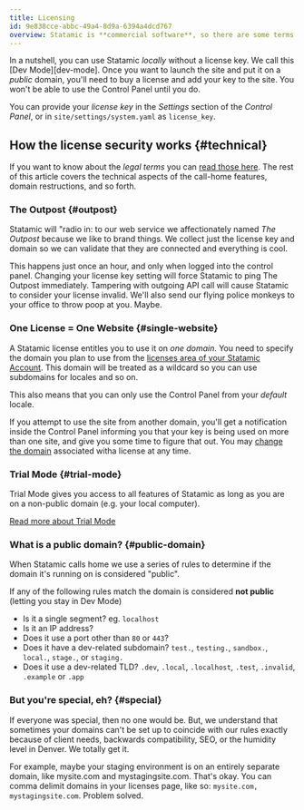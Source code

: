 ```yaml
---
title: Licensing
id: 9e838cce-abbc-49a4-8d9a-6394a4dcd767
overview: Statamic is **commercial software**, so there are some terms of use rules to go over so you can be a kind, good-hearted person and help us continue to grow and support Statamic for millenia to come.
---
```


In a nutshell, you can use Statamic _locally_ without a license key. We call this [Dev Mode][dev-mode]. Once you want to launch the site and put it on a _public_ domain, you'll need to buy a license and add your key to the site. You won't be able to use the Control Panel until you do.

You can provide your *license key* in the _Settings_ section of the _Control Panel_, or in `site/settings/system.yaml` as `license_key`.

## How the license security works {#technical}

If you want to know about the _legal terms_ you can [read those here][terms].
The rest of this article covers the technical aspects of the call-home features, domain restructions, and so forth.

### The Outpost {#outpost}

Statamic will "radio in: to our web service we affectionately named _The Outpost_ because we like to brand things. We collect just the license key and domain so we can validate that they are connected and everything is cool.

This happens just once an hour, and only when logged into the control panel. Changing your license key setting will force Statamic to ping The Outpost immediately. Tampering with outgoing API call will cause Statamic to consider your license invalid. We'll also send our flying police monkeys to your office to throw poop at you. Maybe.

### One License = One Website {#single-website}

A Statamic license entitles you to use it on _one domain_. You need to specify the domain you plan to use from the [licenses area of your Statamic Account][account]. This domain will be treated as a wildcard so you can use subdomains for locales and so on.

This also means that you can only use the Control Panel from your _default_ locale.

If you attempt to use the site from another domain, you'll get a notification inside the Control Panel informing you that your key is being used on more than one site, and give you some time to figure that out. You may [change the domain][account] associated witha license at any time.

### Trial Mode {#trial-mode}

Trial Mode gives you access to all features of Statamic as long as you are on a non-public domain (e.g. your local computer).

[Read more about Trial Mode][trial-mode]

### What is a public domain? {#public-domain}

When Statamic calls home we use a series of rules to determine if the domain it's running on is considered "public".

If any of the following rules match the domain is considered **not public** (letting you stay in Dev Mode)

- Is it a single segment? eg. `localhost`
- Is it an IP address?
- Does it use a port other than `80` or `443`?
- Does it have a dev-related subdomain? `test.`, `testing.`, `sandbox.`, `local.`, `stage.`, or `staging.`
- Does it use a dev-related TLD? `.dev`, `.local`, `.localhost`, `.test`, `.invalid`, `.example` or `.app`

### But you're special, eh? {#special}

If everyone was special, then no one would be. But, we understand that sometimes your domains can't be set up to coincide with our rules exactly because of client needs, backwards compatibility, SEO, or the humidity level in Denver. We totally get it.

For example, maybe your staging environment is on an entirely separate domain, like mysite.com and mystagingsite.com. That's okay. You can comma delimit domains in your licenses page, like so: `mysite.com, mystagingsite.com`. Problem solved.

[trial-mode]: /knowledge-base/trial-mode
[terms]: https://statamic.com/terms
[account]: https://account.statamic.com/licenses
